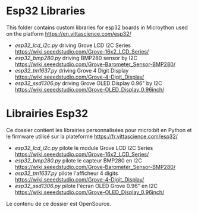 # Esp32 Libraries
This folder contains custom libraries for esp32 boards in Microython used on the platform https://en.vittascience.com/esp32/

* _esp32_lcd_i2c.py_ driving Grove LCD I2C Series https://wiki.seeedstudio.com/Grove-16x2_LCD_Series/
* _esp32_bmp280.py_ driving BMP280 sensor by I2C https://wiki.seeedstudio.com/Grove-Barometer_Sensor-BMP280/
* _esp32_tm1637.py_ driving Grove 4 Digit Display https://wiki.seeedstudio.com/Grove-4-Digit_Display/
* _esp32_ssd1306.py_ driving Grove OLED Display 0.96" by I2C https://wiki.seeedstudio.com/Grove-OLED_Display_0.96inch/


# Librairies Esp32
Ce dossier contient les librairies personnalisées pour micro:bit en Python et le firmware utilisé sur la plateforme https://fr.vittascience.com/esp32/

* _esp32_lcd_i2c.py_ pilote le module Grove LCD I2C Series https://wiki.seeedstudio.com/Grove-16x2_LCD_Series/
* _esp32_bmp280.py_ pilote le capteur BMP280 en I2C https://wiki.seeedstudio.com/Grove-Barometer_Sensor-BMP280/
* _esp32_tm1637.py_ pilote l'afficheur 4 digits https://wiki.seeedstudio.com/Grove-4-Digit_Display/
* _esp32_ssd1306.py_ pilote l'écran OLED Grove 0.96" en I2C https://wiki.seeedstudio.com/Grove-OLED_Display_0.96inch/

Le contenu de ce dossier est OpenSource.
